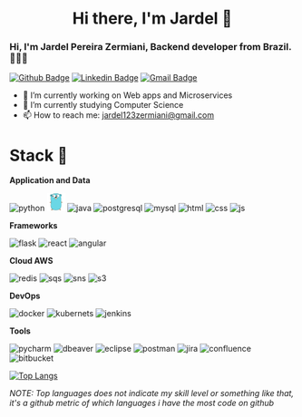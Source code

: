 <h1 align="center"> Hi there, I'm Jardel 👋 </h1>



<!--
**Jardelpz/Jardelpz** is a ✨ _special_ ✨ repository because its `README.md` (this file) appears on your GitHub profile.

Here are some ideas to get you started:

- 🔭 I’m currently working on ...
- 🌱 I’m currently learning ...
- 👯 I’m looking to collaborate on ...
- 🤔 I’m looking for help with ...
- 💬 Ask me about ...
- 📫 How to reach me: ...
- 😄 Pronouns: ...
- ⚡ Fun fact: ...
-->

### Hi, I'm Jardel Pereira Zermiani, Backend developer from Brazil. 👨🏻‍💻

[![Github Badge](https://img.shields.io/badge/-Github-000?style=for-the-badge&logo=Github&logoColor=white&link=https://github.com/ntferr)](https://github.com/Jardelpz)
[![Linkedin Badge](https://img.shields.io/badge/-LinkedIn-blue?style=for-the-badge&logo=Linkedin&logoColor=white&link=https://www.linkedin.com/in/ntfm/)](https://www.linkedin.com/in/jardel-pereira-zermiani-421b1916a/)
[![Gmail Badge](https://img.shields.io/badge/-Gmail-c14438?style=for-the-badge&logo=Gmail&logoColor=white&link=mailto:jardel123zermiani@gmail.com)](mailto:jardel123zermiani@gmail.com)


- 🔭 I’m currently working on Web apps and Microservices
- 🌱 I’m currently studying Computer Science
- 📫 How to reach me: jardel123zermiani@gmail.com



# Stack :rocket:

**Application and Data**
<p>
 <img title="Python" height="32" src="https://cdn.iconscout.com/icon/free/png-256/python-2-226051.png" alt="python"/>
 <img title="Go" height="32" src="https://github.com/devicons/devicon/blob/master/icons/go/go-original.svg" alt="python"/>
 <img title="java" height="32" src="https://img.icons8.com/dusk/64/000000/java-coffee-cup-logo.png" alt="java"/>
 <img title="PostgreSQL" height="32" src="https://cdn.iconscout.com/icon/free/png-256/postgresql-8-1175119.png" alt="postgresql"/>
 <img title="MySql" height="32" src="https://img.icons8.com/metro/26/000000/mysql.png" alt="mysql"/>
 <img title="html" height="32" src="https://img.icons8.com/nolan/64/html-5.png" alt="html"/>
 <img title="css" height="32" src="https://img.icons8.com/nolan/64/css-filetype.png" alt="css"/>
 <img title="js" height="32" src="https://img.icons8.com/nolan/64/javascript.png" alt="js"/>
</p>

**Frameworks**
<p>
 <img title="flask" height="32" src="https://img.icons8.com/pastel-glyph/64/000000/chili-pepper--v2.png" alt="flask"/>
 <img title="react" height="32" src="https://img.icons8.com/plasticine/100/000000/react.png" alt="react"/>
 <img title="angular" height="32" src="https://img.icons8.com/color/48/000000/angularjs.png" alt="angular"/>
</p>

**Cloud AWS** 
<p>
 <img title="redis" height="32" src="https://img.icons8.com/color/48/000000/redis.png" alt="redis"/>
 <img title="SQS" height="32" src="https://iconape.com/wp-content/files/wb/370606/svg/aws-sqs-logo-icon-png-svg.png" alt="sqs"/>
 <img title="SNS" height="32" src="https://iconape.com/wp-content/files/fv/370605/svg/aws-sns-logo-icon-png-svg.png" alt="sns"/>
 <img title="S3" height="32" src="https://iconape.com/wp-content/files/dt/352387/png/aws-s3-simple-storage-service-logo.png" alt="s3"/>
</p>

**DevOps**
<p>
 <img title="Docker" height="32" src="https://cdn.iconscout.com/icon/free/png-256/docker-12-1175229.png" alt="docker"/>
 <img  title="K8s" height="32" src="https://img.icons8.com/color/48/000000/kubernetes.png" alt="kubernets"/>
 <img title="Jenkins" height="32" src="https://cdn.iconscout.com/icon/free/png-256/jenkins-1-282385.png" alt="jenkins"/>
</p>

**Tools**
<p>
 <img title="pycharm" height="32" src="https://img.icons8.com/color/48/000000/pycharm.png" alt="pycharm"/>
 <img title="dbeaver" height="32" src="https://img.icons8.com/dusk/64/000000/dbeaver.png" alt="dbeaver"/>
 <img title="eclipse" height="32" src="https://img.icons8.com/offices/30/000000/java-eclipse.png" alt="eclipse"/>
 <img title="Postman" height="32" src="https://sdtimes.com/wp-content/uploads/2018/08/logo-glyph.png" alt="postman"/>
 <img title="Jira" height="32" src="https://cdn.worldvectorlogo.com/logos/jira-1.svg" alt="jira"/></code>
 <img title="Confluence" height="32" src="https://seeklogo.com/images/C/confluence-logo-D9B07137C2-seeklogo.com.png" alt="confluence"/></code>
 <img title="Bitbucket" height="32" src="https://cdn4.iconfinder.com/data/icons/logos-and-brands/512/44_Bitbucket_logo_logos-512.png" alt="bitbucket"/>
</p>

[![Top Langs](https://github-readme-stats.vercel.app/api/top-langs/?username=Jardelpz&hide=php&theme=radical&layout=compact)](https://github.com/anuraghazra/github-readme-stats)


_NOTE: Top languages does not indicate my skill level or something like that, it's a github metric of which languages i have the most code on github_

